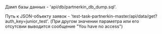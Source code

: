 Дамп базы данных - 'api/db/partnerkin_db_dump.sql'.

Путь к JSON-объекту заявок - 'test-task-partnerkin-master/api/data/get?auth_key=junior_test'.
(При другом значении параметра или его отсутсвии выводится сообщение "You have no access")
